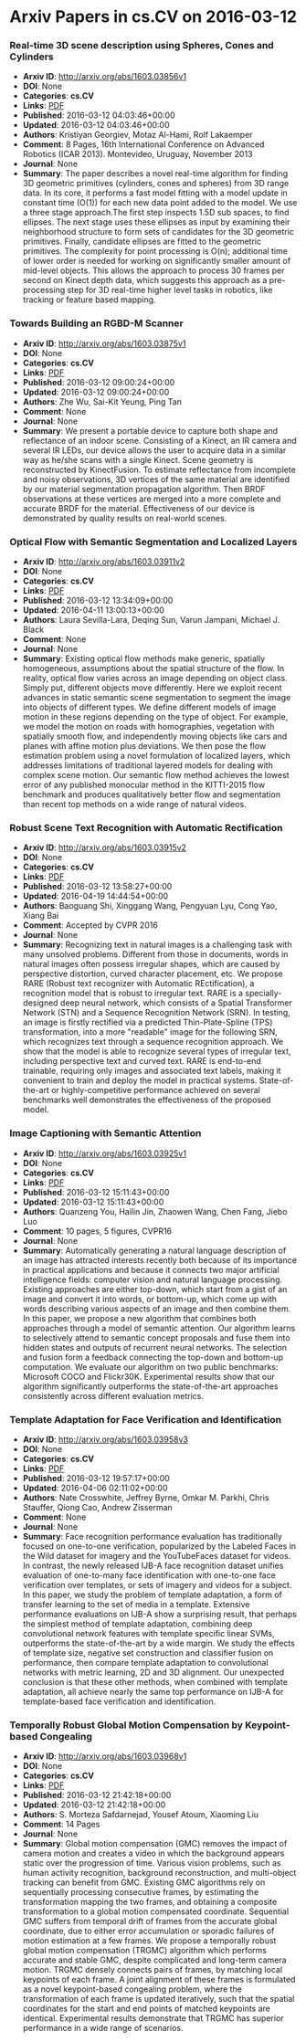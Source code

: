 # Arxiv Papers in cs.CV on 2016-03-12
### Real-time 3D scene description using Spheres, Cones and Cylinders
- **Arxiv ID**: http://arxiv.org/abs/1603.03856v1
- **DOI**: None
- **Categories**: **cs.CV**
- **Links**: [PDF](http://arxiv.org/pdf/1603.03856v1)
- **Published**: 2016-03-12 04:03:46+00:00
- **Updated**: 2016-03-12 04:03:46+00:00
- **Authors**: Kristiyan Georgiev, Motaz Al-Hami, Rolf Lakaemper
- **Comment**: 8 Pages, 16th International Conference on Advanced Robotics (ICAR
  2013). Montevideo, Uruguay, November 2013
- **Journal**: None
- **Summary**: The paper describes a novel real-time algorithm for finding 3D geometric primitives (cylinders, cones and spheres) from 3D range data. In its core, it performs a fast model fitting with a model update in constant time (O(1)) for each new data point added to the model. We use a three stage approach.The first step inspects 1.5D sub spaces, to find ellipses. The next stage uses these ellipses as input by examining their neighborhood structure to form sets of candidates for the 3D geometric primitives. Finally, candidate ellipses are fitted to the geometric primitives. The complexity for point processing is O(n); additional time of lower order is needed for working on significantly smaller amount of mid-level objects. This allows the approach to process 30 frames per second on Kinect depth data, which suggests this approach as a pre-processing step for 3D real-time higher level tasks in robotics, like tracking or feature based mapping.



### Towards Building an RGBD-M Scanner
- **Arxiv ID**: http://arxiv.org/abs/1603.03875v1
- **DOI**: None
- **Categories**: **cs.CV**
- **Links**: [PDF](http://arxiv.org/pdf/1603.03875v1)
- **Published**: 2016-03-12 09:00:24+00:00
- **Updated**: 2016-03-12 09:00:24+00:00
- **Authors**: Zhe Wu, Sai-Kit Yeung, Ping Tan
- **Comment**: None
- **Journal**: None
- **Summary**: We present a portable device to capture both shape and reflectance of an indoor scene. Consisting of a Kinect, an IR camera and several IR LEDs, our device allows the user to acquire data in a similar way as he/she scans with a single Kinect. Scene geometry is reconstructed by KinectFusion. To estimate reflectance from incomplete and noisy observations, 3D vertices of the same material are identified by our material segmentation propagation algorithm. Then BRDF observations at these vertices are merged into a more complete and accurate BRDF for the material. Effectiveness of our device is demonstrated by quality results on real-world scenes.



### Optical Flow with Semantic Segmentation and Localized Layers
- **Arxiv ID**: http://arxiv.org/abs/1603.03911v2
- **DOI**: None
- **Categories**: **cs.CV**
- **Links**: [PDF](http://arxiv.org/pdf/1603.03911v2)
- **Published**: 2016-03-12 13:34:09+00:00
- **Updated**: 2016-04-11 13:00:13+00:00
- **Authors**: Laura Sevilla-Lara, Deqing Sun, Varun Jampani, Michael J. Black
- **Comment**: None
- **Journal**: None
- **Summary**: Existing optical flow methods make generic, spatially homogeneous, assumptions about the spatial structure of the flow. In reality, optical flow varies across an image depending on object class. Simply put, different objects move differently. Here we exploit recent advances in static semantic scene segmentation to segment the image into objects of different types. We define different models of image motion in these regions depending on the type of object. For example, we model the motion on roads with homographies, vegetation with spatially smooth flow, and independently moving objects like cars and planes with affine motion plus deviations. We then pose the flow estimation problem using a novel formulation of localized layers, which addresses limitations of traditional layered models for dealing with complex scene motion. Our semantic flow method achieves the lowest error of any published monocular method in the KITTI-2015 flow benchmark and produces qualitatively better flow and segmentation than recent top methods on a wide range of natural videos.



### Robust Scene Text Recognition with Automatic Rectification
- **Arxiv ID**: http://arxiv.org/abs/1603.03915v2
- **DOI**: None
- **Categories**: **cs.CV**
- **Links**: [PDF](http://arxiv.org/pdf/1603.03915v2)
- **Published**: 2016-03-12 13:58:27+00:00
- **Updated**: 2016-04-19 14:44:54+00:00
- **Authors**: Baoguang Shi, Xinggang Wang, Pengyuan Lyu, Cong Yao, Xiang Bai
- **Comment**: Accepted by CVPR 2016
- **Journal**: None
- **Summary**: Recognizing text in natural images is a challenging task with many unsolved problems. Different from those in documents, words in natural images often possess irregular shapes, which are caused by perspective distortion, curved character placement, etc. We propose RARE (Robust text recognizer with Automatic REctification), a recognition model that is robust to irregular text. RARE is a specially-designed deep neural network, which consists of a Spatial Transformer Network (STN) and a Sequence Recognition Network (SRN). In testing, an image is firstly rectified via a predicted Thin-Plate-Spline (TPS) transformation, into a more "readable" image for the following SRN, which recognizes text through a sequence recognition approach. We show that the model is able to recognize several types of irregular text, including perspective text and curved text. RARE is end-to-end trainable, requiring only images and associated text labels, making it convenient to train and deploy the model in practical systems. State-of-the-art or highly-competitive performance achieved on several benchmarks well demonstrates the effectiveness of the proposed model.



### Image Captioning with Semantic Attention
- **Arxiv ID**: http://arxiv.org/abs/1603.03925v1
- **DOI**: None
- **Categories**: **cs.CV**
- **Links**: [PDF](http://arxiv.org/pdf/1603.03925v1)
- **Published**: 2016-03-12 15:11:43+00:00
- **Updated**: 2016-03-12 15:11:43+00:00
- **Authors**: Quanzeng You, Hailin Jin, Zhaowen Wang, Chen Fang, Jiebo Luo
- **Comment**: 10 pages, 5 figures, CVPR16
- **Journal**: None
- **Summary**: Automatically generating a natural language description of an image has attracted interests recently both because of its importance in practical applications and because it connects two major artificial intelligence fields: computer vision and natural language processing. Existing approaches are either top-down, which start from a gist of an image and convert it into words, or bottom-up, which come up with words describing various aspects of an image and then combine them. In this paper, we propose a new algorithm that combines both approaches through a model of semantic attention. Our algorithm learns to selectively attend to semantic concept proposals and fuse them into hidden states and outputs of recurrent neural networks. The selection and fusion form a feedback connecting the top-down and bottom-up computation. We evaluate our algorithm on two public benchmarks: Microsoft COCO and Flickr30K. Experimental results show that our algorithm significantly outperforms the state-of-the-art approaches consistently across different evaluation metrics.



### Template Adaptation for Face Verification and Identification
- **Arxiv ID**: http://arxiv.org/abs/1603.03958v3
- **DOI**: None
- **Categories**: **cs.CV**
- **Links**: [PDF](http://arxiv.org/pdf/1603.03958v3)
- **Published**: 2016-03-12 19:57:17+00:00
- **Updated**: 2016-04-06 02:11:02+00:00
- **Authors**: Nate Crosswhite, Jeffrey Byrne, Omkar M. Parkhi, Chris Stauffer, Qiong Cao, Andrew Zisserman
- **Comment**: None
- **Journal**: None
- **Summary**: Face recognition performance evaluation has traditionally focused on one-to-one verification, popularized by the Labeled Faces in the Wild dataset for imagery and the YouTubeFaces dataset for videos. In contrast, the newly released IJB-A face recognition dataset unifies evaluation of one-to-many face identification with one-to-one face verification over templates, or sets of imagery and videos for a subject. In this paper, we study the problem of template adaptation, a form of transfer learning to the set of media in a template. Extensive performance evaluations on IJB-A show a surprising result, that perhaps the simplest method of template adaptation, combining deep convolutional network features with template specific linear SVMs, outperforms the state-of-the-art by a wide margin. We study the effects of template size, negative set construction and classifier fusion on performance, then compare template adaptation to convolutional networks with metric learning, 2D and 3D alignment. Our unexpected conclusion is that these other methods, when combined with template adaptation, all achieve nearly the same top performance on IJB-A for template-based face verification and identification.



### Temporally Robust Global Motion Compensation by Keypoint-based Congealing
- **Arxiv ID**: http://arxiv.org/abs/1603.03968v1
- **DOI**: None
- **Categories**: **cs.CV**
- **Links**: [PDF](http://arxiv.org/pdf/1603.03968v1)
- **Published**: 2016-03-12 21:42:18+00:00
- **Updated**: 2016-03-12 21:42:18+00:00
- **Authors**: S. Morteza Safdarnejad, Yousef Atoum, Xiaoming Liu
- **Comment**: 14 Pages
- **Journal**: None
- **Summary**: Global motion compensation (GMC) removes the impact of camera motion and creates a video in which the background appears static over the progression of time. Various vision problems, such as human activity recognition, background reconstruction, and multi-object tracking can benefit from GMC. Existing GMC algorithms rely on sequentially processing consecutive frames, by estimating the transformation mapping the two frames, and obtaining a composite transformation to a global motion compensated coordinate. Sequential GMC suffers from temporal drift of frames from the accurate global coordinate, due to either error accumulation or sporadic failures of motion estimation at a few frames. We propose a temporally robust global motion compensation (TRGMC) algorithm which performs accurate and stable GMC, despite complicated and long-term camera motion. TRGMC densely connects pairs of frames, by matching local keypoints of each frame. A joint alignment of these frames is formulated as a novel keypoint-based congealing problem, where the transformation of each frame is updated iteratively, such that the spatial coordinates for the start and end points of matched keypoints are identical. Experimental results demonstrate that TRGMC has superior performance in a wide range of scenarios.



